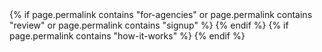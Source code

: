 <script
  src="https://code.jquery.com/jquery-3.2.1.min.js"
  integrity="sha256-hwg4gsxgFZhOsEEamdOYGBf13FyQuiTwlAQgxVSNgt4="
  crossorigin="anonymous"></script>
<script src="https://cdnjs.cloudflare.com/ajax/libs/tether/1.4.0/js/tether.min.js" integrity="sha384-DztdAPBWPRXSA/3eYEEUWrWCy7G5KFbe8fFjk5JAIxUYHKkDx6Qin1DkWx51bBrb" crossorigin="anonymous"></script>
<script src="https://maxcdn.bootstrapcdn.com/bootstrap/4.0.0-alpha.6/js/bootstrap.min.js" integrity="sha384-vBWWzlZJ8ea9aCX4pEW3rVHjgjt7zpkNpZk+02D9phzyeVkE+jo0ieGizqPLForn" crossorigin="anonymous"></script>
<script src="https://use.typekit.net/iln8jts.js"></script>
<script src="/assets/scripts/typeahead.bundle.min.js"></script>
<script>try{Typekit.load({ async: true });}catch(e){}</script>
<script async src="https://use.fontawesome.com/80e72ab7b1.js"></script>
<link href="https://use.fontawesome.com/80e72ab7b1.css" media="all" rel="stylesheet">
{% if page.permalink contains "for-agencies" or page.permalink contains "review" or page.permalink contains "signup" %}
<script src="/assets/scripts/typeahead.bundle.min.js"></script>
<script type="text/javascript" src="https://www.google.com/jsapi"></script>
<script type="text/javascript" src="https://maps.googleapis.com/maps/api/js?key=AIzaSyAj6XOc66rQpTZzrfZKnTIYcm8Mpab1c6A&libraries=places"></script>
{% endif %}
{% if page.permalink contains "how-it-works" %}
<script src="/assets/scripts/stepbar.js"></script>
{% endif %}
<script src="/assets/scripts/tagsinput.js"></script>
<script src="https://apis.google.com/js/platform.js" defer></script>
<script src="//cdnjs.cloudflare.com/ajax/libs/ScrollMagic/2.0.5/ScrollMagic.min.js"></script>
<script src="//cdnjs.cloudflare.com/ajax/libs/ScrollMagic/2.0.5/plugins/debug.addIndicators.min.js"></script>
<script src="/assets/scripts/hey.js"></script>
<script src="/assets/scripts/wow.min.js" ></script>
<script src="/assets/scripts/main.js" ></script>
<script src="https://cdnjs.cloudflare.com/ajax/libs/jquery-validate/1.16.0/jquery.validate.min.js"></script>
<script src="/assets/scripts/agentsignup.js"></script>
<!-- <script src="/assets/scripts/sellersignup.js"></script> -->